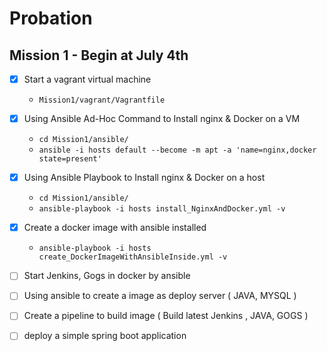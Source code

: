 # Probation

## Mission 1 - Begin at July 4th

- [x] Start a vagrant virtual machine
    - `Mission1/vagrant/Vagrantfile`
- [x] Using Ansible Ad-Hoc Command to Install nginx & Docker on a VM
    - `cd Mission1/ansible/`
    - `ansible -i hosts default --become -m apt -a 'name=nginx,docker state=present'`
- [x] Using Ansible Playbook to Install nginx & Docker on a host
    - `cd Mission1/ansible/`
    - `ansible-playbook -i hosts install_NginxAndDocker.yml -v`
- [x] Create a docker image with ansible installed
    - `ansible-playbook -i hosts create_DockerImageWithAnsibleInside.yml -v`
- [ ] Start Jenkins, Gogs in docker by ansible
- [ ] Using ansible to create a image as deploy server ( JAVA, MYSQL )
- [ ] Create a pipeline to build image ( Build latest Jenkins , JAVA, GOGS )
- [ ] deploy a simple spring boot application

